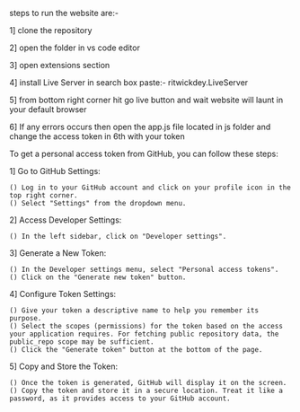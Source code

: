 steps to run the website are:-

1] clone the repository

2] open the folder in vs code editor

3] open extensions section

4] install Live Server in search box paste:- ritwickdey.LiveServer

5] from bottom right corner hit go live button and wait website will launt in your default browser

6] If any errors occurs then open the app.js file located in js folder and change the access token in 6th with your token



To get a personal access token from GitHub, you can follow these steps:

1] Go to GitHub Settings:

    () Log in to your GitHub account and click on your profile icon in the top right corner.
    () Select "Settings" from the dropdown menu.
    
2] Access Developer Settings:

    () In the left sidebar, click on "Developer settings".
3] Generate a New Token:

    () In the Developer settings menu, select "Personal access tokens".
    () Click on the "Generate new token" button.
4] Configure Token Settings:

    () Give your token a descriptive name to help you remember its purpose.
    () Select the scopes (permissions) for the token based on the access your application requires. For fetching public repository data, the public_repo scope may be sufficient.
    () Click the "Generate token" button at the bottom of the page.
5] Copy and Store the Token:

    () Once the token is generated, GitHub will display it on the screen.
    () Copy the token and store it in a secure location. Treat it like a password, as it provides access to your GitHub account.
